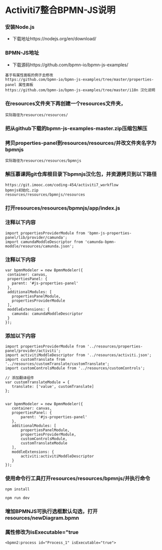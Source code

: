 # Activiti7整合BPMN-JS说明

### 安装Node.js
* 下载地址https://nodejs.org/en/download/

### BPMN-JS地址
* 下载源码https://github.com/bpmn-io/bpmn-js-examples/
 ```
基于有属性面板的例子去修改
https://github.com/bpmn-io/bpmn-js-examples/tree/master/properties-panel 属性面板
https://github.com/bpmn-io/bpmn-js-examples/tree/master/i18n 汉化说明
 ```

### 在resources文件夹下再创建一个resources文件夹，
 ```
实际路径为resources/resources/
 ```

### 把从github下载的bpmn-js-examples-master.zip压缩包解压
### 拷贝properties-panel到resources/resources/并改文件夹名字为bpmnjs
 ```
实际路径为resources/resources/bpmnjs
 ```

### 解压慕课网git仓库根目录下bpmnjs汉化包，并资源拷贝到以下路径
 ```
https://git.imooc.com/coding-454/activiti7_workflow
bpmnjs初始化.zip
resources/resources/bpmnjs/resources
 ```

### 打开resources/resources/bpmnjs/app/index.js
### 注释以下内容
 ```
import propertiesProviderModule from 'bpmn-js-properties-panel/lib/provider/camunda';
import camundaModdleDescriptor from 'camunda-bpmn-moddle/resources/camunda.json';
 ```

### 注释以下内容
 ```
var bpmnModeler = new BpmnModeler({
  container: canvas,
  propertiesPanel: {
    parent: '#js-properties-panel'
  },
  additionalModules: [
    propertiesPanelModule,
    propertiesProviderModule
  ],
  moddleExtensions: {
    camunda: camundaModdleDescriptor
  }
});
 ```

### 添加以下内容
 ```
import propertiesProviderModule from '../resources/properties-panel/provider/activiti';
import activitiModdleDescriptor from '../resources/activiti.json';
import customTranslate from '../resources/customTranslate/customTranslate';
import customControlsModule from '../resources/customControls';

// 添加翻译组件
var customTranslateModule = {
    translate: ['value', customTranslate]
};


var bpmnModeler = new BpmnModeler({
    container: canvas,
    propertiesPanel: {
        parent: '#js-properties-panel'
    },
    additionalModules: [
        propertiesPanelModule,
        propertiesProviderModule,
        customControlsModule,
        customTranslateModule
    ],
    moddleExtensions: {
        activiti:activitiModdleDescriptor
    }
});

 ```

### 使用命令行工具打开resources/resources/bpmnjs/并执行命令
 ```
npm install

npm run dev
 ```

### 增加BPMNJS可执行选框默认勾选，打开resources/newDiagram.bpmn
### 属性修改为isExecutable="true
 ```
<bpmn2:process id="Process_1" isExecutable="true">
 ```


